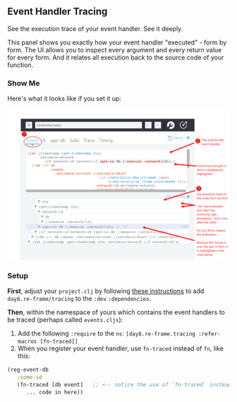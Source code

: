 ## Event Handler Tracing

See the execution trace of your event handler.  See it deeply.

This panel shows you exactly how your event handler "executed" - form by form. The UI allows you to inspect every argument and every return value for every form. And it relates all execution back to the source code of your function.

### Show Me

Here's what it looks like if you set it up:

![Estim8 demo](/docs/images/estim8-demo.png)

### Setup

**First**, adjust your `project.clj` by following [these instructions](https://github.com/Day8/re-frame-debux/blob/master/README.md#installation) to add `day8.re-frame/tracing` to the `:dev` `:dependencies`. 
 
**Then**, within the namespace of yours which contains the event handlers to be traced (perhaps called `events.cljs`):

 1. Add the following `:require` to the `ns`:  `[day8.re-frame.tracing :refer-macros [fn-traced]]`
 2. When you register your event handler, use `fn-traced` instead of `fn`, like this: 
 
 ```clj
 (reg-event-db 
    :some-id
    (fn-traced [db event]   ;; <-- notice the use of `fn-traced` instead of `fn`
       ... code in here))
 ```
